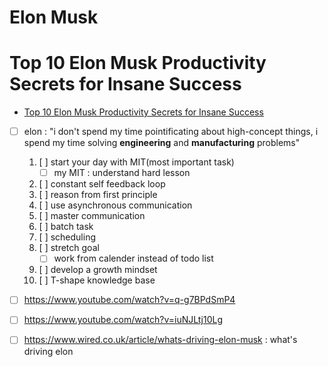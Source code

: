 # Elon Musk
# Top 10 Elon Musk Productivity Secrets for Insane Success
- [Top 10 Elon Musk Productivity Secrets for Insane Success](https://www.youtube.com/watch?v=TOQCh2ukyIQ)
- [ ] elon : "i don't spend my time pointificating about high-concept things, i spend my time solving __engineering__ and __manufacturing__ problems"
    1. [ ] start your day with MIT(most important task)
        - [ ] my MIT : understand hard lesson
    2. [ ] constant self feedback loop
    3. [ ] reason from first principle
    4. [ ] use asynchronous communication
    5. [ ] master communication
    6. [ ] batch task
    7. [ ] scheduling
    8. [ ] stretch goal
        - [ ] work from calender instead of todo list
    9. [ ] develop a growth mindset
    10. [ ] T-shape knowledge base

- [ ] https://www.youtube.com/watch?v=q-g7BPdSmP4
- [ ] https://www.youtube.com/watch?v=iuNJLtj10Lg
- [ ] https://www.wired.co.uk/article/whats-driving-elon-musk : what's driving elon

